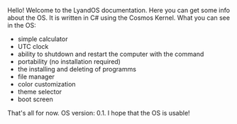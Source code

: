 Hello! Welcome to the LyandOS documentation. Here you can get some info about the OS. It is written in C# using the Cosmos Kernel.
What you can see in the OS:
- simple calculator
- UTC clock
- ability to shutdown and restart the computer with the command
- portability (no installation required)
- the installing and deleting of programms
- file manager
- color customization
- theme selector
- boot screen

That's all for now. OS version: 0.1. I hope that the OS is usable!
